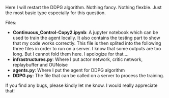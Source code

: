 Here I will restart the DDPG algorithm. Nothing fancy. Nothing flexble. Just the most basic type especially for this question.

Files:
  * **Continuous_Control-Copy2.ipynb**: A jupyter notebook which can be used to train the agent locally. It also contains the testing part to show that my code works correctly. This file is then splited into the following three files in order to run on a server. I know that some outputs are too long. But I cannot fold them here. I apologize for that....
  * **infrastructures.py**: Where I put actor network, critic network, replaybuffer and OUNoise
  * **agents.py**: Where I put the agent for DDPG algorithm
  * **DDPG.py**: The file that can be called on a server to process the training.
  
If you find any bugs, please kindly let me know. I would really appreciate that!

